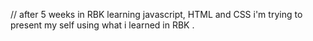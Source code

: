 // after 5 weeks in RBK learning javascript, HTML and CSS 
i'm trying to present my self using what i learned in RBK . 